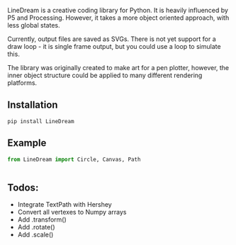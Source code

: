 LineDream is a creative coding library for Python. It is heavily influenced by P5 and Processing. However, it takes a more object oriented approach, with less global states.

Currently, output files are saved as SVGs. There is not yet support for a draw loop - it is single frame output, but you could use a loop to simulate this.

The library was originally created to make art for a pen plotter, however, the inner object structure could be applied to many different rendering platforms.

Installation
------------
`pip install LineDream`

Example
-------
```python
from LineDream import Circle, Canvas, Path



```

Todos:
-----
- Integrate TextPath with Hershey
- Convert all vertexes to Numpy arrays
- Add .transform()
- Add .rotate()
- Add .scale()